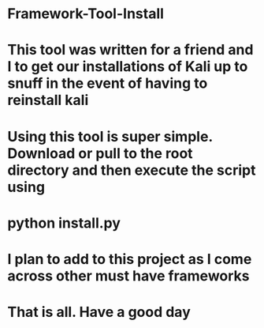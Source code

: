 # Framework-Tool-Install

# This tool was written for a friend and I to get our installations of Kali up to snuff in the event of having to reinstall kali

# Using this tool is super simple. Download or pull to the root directory and then execute the script using 
# python install.py

# I plan to add to this project as I come across other must have frameworks
# That is all. Have a good day
